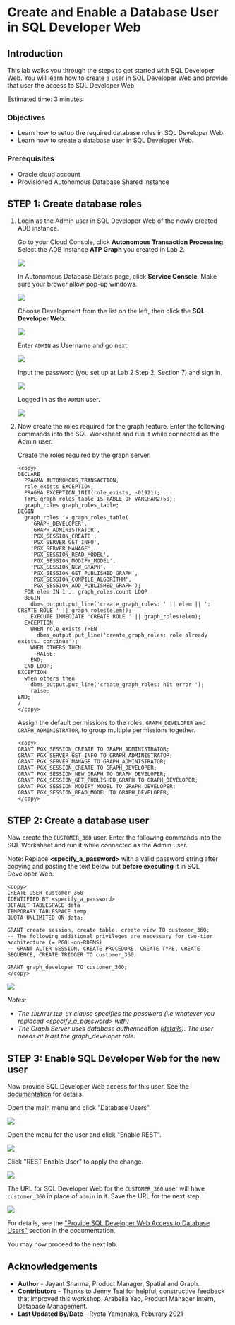 # Create and Enable a Database User in SQL Developer Web

## Introduction

This lab walks you through the steps to get started with SQL Developer Web. You will learn how to create a user in SQL Developer Web and provide that user the access to SQL Developer Web.

Estimated time: 3 minutes

### Objectives

- Learn how to setup the required database roles in SQL Developer Web.
- Learn how to create a database user in SQL Developer Web.

### Prerequisites

* Oracle cloud account
* Provisioned Autonomous Database Shared Instance

## **STEP 1:** Create database roles

1. Login as the Admin user in SQL Developer Web of the newly created ADB instance.

    Go to your Cloud Console, click **Autonomous Transaction Processing**. Select the ADB instance **ATP Graph** you created in Lab 2.

    ![](images/select_ATP.png)

    In Autonomous Database Details page, click **Service Console**. Make sure your brower allow pop-up windows.

    ![](images/adb-console.jpg)

    Choose Development from the list on the left, then click the **SQL Developer Web**.

    ![](images/ADB_ConsoleDevTab.png)

    Enter `ADMIN` as Username and go next.

    ![](images/login-1.jpg)

    Input the password (you set up at Lab 2 Step 2, Section 7) and sign in.

    ![](images/login-2.jpg)
  
    Logged in as the `ADMIN` user. 

    ![](images/ADB_SQLDevWebHome.jpg)

2. Now create the roles required for the graph feature. Enter the following commands into the SQL Worksheet and run it while connected as the Admin user.

    Create the roles required by the graph server.
    ```
    <copy>
    DECLARE
      PRAGMA AUTONOMOUS_TRANSACTION;
      role_exists EXCEPTION;
      PRAGMA EXCEPTION_INIT(role_exists, -01921);
      TYPE graph_roles_table IS TABLE OF VARCHAR2(50);
      graph_roles graph_roles_table;
    BEGIN
      graph_roles := graph_roles_table(
        'GRAPH_DEVELOPER',
        'GRAPH_ADMINISTRATOR',
        'PGX_SESSION_CREATE',
        'PGX_SERVER_GET_INFO',
        'PGX_SERVER_MANAGE',
        'PGX_SESSION_READ_MODEL',
        'PGX_SESSION_MODIFY_MODEL',
        'PGX_SESSION_NEW_GRAPH',
        'PGX_SESSION_GET_PUBLISHED_GRAPH',
        'PGX_SESSION_COMPILE_ALGORITHM',
        'PGX_SESSION_ADD_PUBLISHED_GRAPH');
      FOR elem IN 1 .. graph_roles.count LOOP
      BEGIN
        dbms_output.put_line('create_graph_roles: ' || elem || ': CREATE ROLE ' || graph_roles(elem));
        EXECUTE IMMEDIATE 'CREATE ROLE ' || graph_roles(elem);
      EXCEPTION
        WHEN role_exists THEN
          dbms_output.put_line('create_graph_roles: role already exists. continue');
        WHEN OTHERS THEN
          RAISE;
        END;
      END LOOP;
    EXCEPTION
      when others then
        dbms_output.put_line('create_graph_roles: hit error ');
        raise;
    END;
    /
    </copy>
    ```

    Assign the default permissions to the roles, `GRAPH_DEVELOPER` and `GRAPH_ADMINISTRATOR`, to group multiple permissions together.
    ```
    <copy>
    GRANT PGX_SESSION_CREATE TO GRAPH_ADMINISTRATOR;
    GRANT PGX_SERVER_GET_INFO TO GRAPH_ADMINISTRATOR;
    GRANT PGX_SERVER_MANAGE TO GRAPH_ADMINISTRATOR;
    GRANT PGX_SESSION_CREATE TO GRAPH_DEVELOPER;
    GRANT PGX_SESSION_NEW_GRAPH TO GRAPH_DEVELOPER;
    GRANT PGX_SESSION_GET_PUBLISHED_GRAPH TO GRAPH_DEVELOPER;
    GRANT PGX_SESSION_MODIFY_MODEL TO GRAPH_DEVELOPER;
    GRANT PGX_SESSION_READ_MODEL TO GRAPH_DEVELOPER;
    </copy>
    ```

## **STEP 2:** Create a database user

Now create the `CUSTOMER_360` user. Enter the following commands into the SQL Worksheet and run it while connected as the Admin user.

Note: Replace **<specify_a_password>** with a valid password string after copying and pasting the text below but **before executing** it in SQL Developer Web.

```
<copy>
CREATE USER customer_360 
IDENTIFIED BY <specify_a_password> 
DEFAULT TABLESPACE data 
TEMPORARY TABLESPACE temp 
QUOTA UNLIMITED ON data;

GRANT create session, create table, create view TO customer_360;
-- The following additional privileges are necessary for two-tier architecture (= PGQL-on-RDBMS)
-- GRANT ALTER SESSION, CREATE PROCEDURE, CREATE TYPE, CREATE SEQUENCE, CREATE TRIGGER TO customer_360;

GRANT graph_developer TO customer_360;
</copy>
```

![](images/create-user.jpg)

*Notes:* 
- *The `IDENTIFIED BY` clause specifies the password (i.e whatever you replaced <specify_a_password> with)*
- *The Graph Server uses database authentication ([details](https://docs.oracle.com/en/database/oracle/oracle-database/20/spgdg/using-inmemory-analyst-oracle-database.html)). The user needs at least the graph_developer role.*

## **STEP 3:** Enable SQL Developer Web for the new user

Now provide SQL Developer Web access for this user. See the [documentation](https://docs.oracle.com/en/cloud/paas/autonomous-data-warehouse-cloud/user/sql-developer-web.html#GUID-4B404CE3-C832-4089-B37A-ADE1036C7EEA) for details.

Open the main menu and click "Database Users".

![](images/database-users.jpg)

Open the menu for the user and click "Enable REST".

![](images/enable-rest-1.jpg)

Click "REST Enable User" to apply the change.

![](images/enable-rest-2.jpg)

The URL for SQL Developer Web for the `CUSTOMER_360` user will have `customer_360` in place of `admin` in it. Save the URL for the next step.

![](images/login-c360.jpg)

For details, see the ["Provide SQL Developer Web Access to Database Users"](https://docs.oracle.com/en/cloud/paas/autonomous-data-warehouse-cloud/user/sql-developer-web.html#GUID-4B404CE3-C832-4089-B37A-ADE1036C7EEA) section in the documentation.

You may now proceed to the next lab.

## Acknowledgements ##

* **Author** - Jayant Sharma, Product Manager, Spatial and Graph.
* **Contributors** - Thanks to Jenny Tsai for helpful, constructive feedback that improved this workshop. Arabella Yao, Product Manager Intern, Database Management.
* **Last Updated By/Date** - Ryota Yamanaka, Feburary 2021

